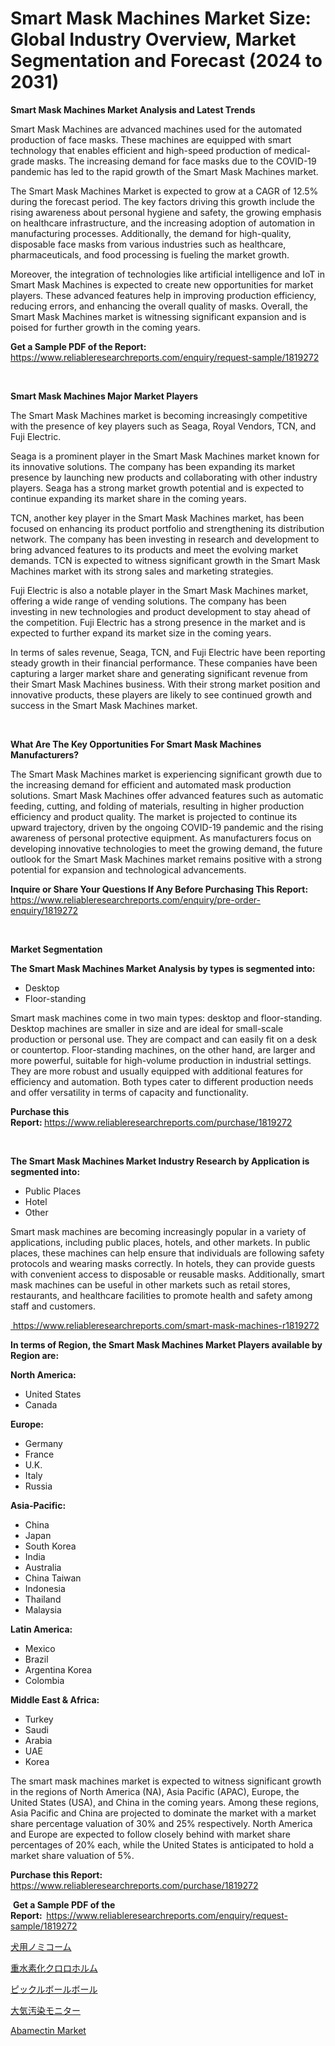 <p><h1>Smart Mask Machines Market Size: Global Industry Overview, Market Segmentation and Forecast (2024 to 2031)</h1></p><p><strong>Smart Mask Machines Market Analysis and Latest Trends</strong></p>
<p><p>Smart Mask Machines are advanced machines used for the automated production of face masks. These machines are equipped with smart technology that enables efficient and high-speed production of medical-grade masks. The increasing demand for face masks due to the COVID-19 pandemic has led to the rapid growth of the Smart Mask Machines market.</p><p>The Smart Mask Machines Market is expected to grow at a CAGR of 12.5% during the forecast period. The key factors driving this growth include the rising awareness about personal hygiene and safety, the growing emphasis on healthcare infrastructure, and the increasing adoption of automation in manufacturing processes. Additionally, the demand for high-quality, disposable face masks from various industries such as healthcare, pharmaceuticals, and food processing is fueling the market growth.</p><p>Moreover, the integration of technologies like artificial intelligence and IoT in Smart Mask Machines is expected to create new opportunities for market players. These advanced features help in improving production efficiency, reducing errors, and enhancing the overall quality of masks. Overall, the Smart Mask Machines market is witnessing significant expansion and is poised for further growth in the coming years.</p></p>
<p><strong>Get a Sample PDF of the Report:&nbsp;</strong> <a href="https://www.reliableresearchreports.com/enquiry/request-sample/1819272">https://www.reliableresearchreports.com/enquiry/request-sample/1819272</a></p>
<p>&nbsp;</p>
<p><strong>Smart Mask Machines Major Market Players</strong></p>
<p><p>The Smart Mask Machines market is becoming increasingly competitive with the presence of key players such as Seaga, Royal Vendors, TCN, and Fuji Electric. </p><p>Seaga is a prominent player in the Smart Mask Machines market known for its innovative solutions. The company has been expanding its market presence by launching new products and collaborating with other industry players. Seaga has a strong market growth potential and is expected to continue expanding its market share in the coming years.</p><p>TCN, another key player in the Smart Mask Machines market, has been focused on enhancing its product portfolio and strengthening its distribution network. The company has been investing in research and development to bring advanced features to its products and meet the evolving market demands. TCN is expected to witness significant growth in the Smart Mask Machines market with its strong sales and marketing strategies.</p><p>Fuji Electric is also a notable player in the Smart Mask Machines market, offering a wide range of vending solutions. The company has been investing in new technologies and product development to stay ahead of the competition. Fuji Electric has a strong presence in the market and is expected to further expand its market size in the coming years.</p><p>In terms of sales revenue, Seaga, TCN, and Fuji Electric have been reporting steady growth in their financial performance. These companies have been capturing a larger market share and generating significant revenue from their Smart Mask Machines business. With their strong market position and innovative products, these players are likely to see continued growth and success in the Smart Mask Machines market.</p></p>
<p>&nbsp;</p>
<p><strong>What Are The Key Opportunities For Smart Mask Machines Manufacturers?</strong></p>
<p><p>The Smart Mask Machines market is experiencing significant growth due to the increasing demand for efficient and automated mask production solutions. Smart Mask Machines offer advanced features such as automatic feeding, cutting, and folding of materials, resulting in higher production efficiency and product quality. The market is projected to continue its upward trajectory, driven by the ongoing COVID-19 pandemic and the rising awareness of personal protective equipment. As manufacturers focus on developing innovative technologies to meet the growing demand, the future outlook for the Smart Mask Machines market remains positive with a strong potential for expansion and technological advancements.</p></p>
<p><strong>Inquire or Share Your Questions If Any Before Purchasing This Report:</strong> <a href="https://www.reliableresearchreports.com/enquiry/pre-order-enquiry/1819272">https://www.reliableresearchreports.com/enquiry/pre-order-enquiry/1819272</a></p>
<p>&nbsp;</p>
<p><strong>Market Segmentation</strong></p>
<p><strong>The Smart Mask Machines Market Analysis by types is segmented into:</strong></p>
<p><ul><li>Desktop</li><li>Floor-standing</li></ul></p>
<p><p>Smart mask machines come in two main types: desktop and floor-standing. Desktop machines are smaller in size and are ideal for small-scale production or personal use. They are compact and can easily fit on a desk or countertop. Floor-standing machines, on the other hand, are larger and more powerful, suitable for high-volume production in industrial settings. They are more robust and usually equipped with additional features for efficiency and automation. Both types cater to different production needs and offer versatility in terms of capacity and functionality.</p></p>
<p><strong>Purchase this Report:&nbsp;</strong><a href="https://www.reliableresearchreports.com/purchase/1819272">https://www.reliableresearchreports.com/purchase/1819272</a></p>
<p>&nbsp;</p>
<p><strong>The Smart Mask Machines Market Industry Research by Application is segmented into:</strong></p>
<p><ul><li>Public Places</li><li>Hotel</li><li>Other</li></ul></p>
<p><p>Smart mask machines are becoming increasingly popular in a variety of applications, including public places, hotels, and other markets. In public places, these machines can help ensure that individuals are following safety protocols and wearing masks correctly. In hotels, they can provide guests with convenient access to disposable or reusable masks. Additionally, smart mask machines can be useful in other markets such as retail stores, restaurants, and healthcare facilities to promote health and safety among staff and customers.</p></p>
<p><a href="https://www.reliableresearchreports.com/smart-mask-machines-r1819272">&nbsp;https://www.reliableresearchreports.com/smart-mask-machines-r1819272</a></p>
<p><strong>In terms of Region, the Smart Mask Machines Market Players available by Region are:</strong></p>
<p>
    <p> <strong> North America: </strong>
        <ul>
            <li>United States</li>
            <li>Canada</li>
        </ul>
        </p> 
    <p> <strong> Europe: </strong>
        <ul>
            <li>Germany</li>
            <li>France</li>
            <li>U.K.</li>
            <li>Italy</li>
            <li>Russia</li>
        </ul>
        </p> 
    <p> <strong> Asia-Pacific: </strong>
        <ul>
            <li>China</li>
            <li>Japan</li>
            <li>South Korea</li>
            <li>India</li>
            <li>Australia</li>
            <li>China Taiwan</li>
            <li>Indonesia</li>
            <li>Thailand</li>
            <li>Malaysia</li>
        </ul>
        </p> 
    <p> <strong> Latin America: </strong>
        <ul>
            <li>Mexico</li>
            <li>Brazil</li>
            <li>Argentina Korea</li>
            <li>Colombia</li>
        </ul>
        </p> 
    <p> <strong> Middle East & Africa: </strong>
        <ul>
            <li>Turkey</li>
            <li>Saudi</li>
            <li>Arabia</li>
            <li>UAE</li>
            <li>Korea</li>
        </ul>
    </p>
    </p>
<p><p>The smart mask machines market is expected to witness significant growth in the regions of North America (NA), Asia Pacific (APAC), Europe, the United States (USA), and China in the coming years. Among these regions, Asia Pacific and China are projected to dominate the market with a market share percentage valuation of 30% and 25% respectively. North America and Europe are expected to follow closely behind with market share percentages of 20% each, while the United States is anticipated to hold a market share valuation of 5%.</p></p>
<p><strong>Purchase this Report: </strong><a href="https://www.reliableresearchreports.com/purchase/1819272">https://www.reliableresearchreports.com/purchase/1819272</a></p>
<p>&nbsp;<strong>Get a Sample PDF of the Report:&nbsp;&nbsp;</strong><a href="https://www.reliableresearchreports.com/enquiry/request-sample/1819272">https://www.reliableresearchreports.com/enquiry/request-sample/1819272</a></p>
<p><strong></strong></p>
<p><p><a href="https://medium.com/@kimalker_178/%E7%8A%AC%E3%81%AE%E3%83%8E%E3%83%9F%E7%94%A8%E6%AB%9B%E5%B8%82%E5%A0%B4%E3%81%AF-%E5%B8%82%E5%A0%B4%E3%82%B7%E3%82%A7%E3%82%A2-%E3%82%B5%E3%82%A4%E3%82%BA-2031%E5%B9%B4%E3%81%BE%E3%81%A7%E3%81%AE%E4%BA%88%E6%B8%AC%E3%81%AB%E7%84%A6%E7%82%B9%E3%82%92%E5%BD%93%E3%81%A6%E3%81%A6%E3%81%84%E3%81%BE%E3%81%99-565288a15431">犬用ノミコーム</a></p><p><a href="https://github.com/mcbeesbxa270/Market-Research-Report-List-1/blob/main/519911540854.md">重水素化クロロホルム</a></p><p><a href="https://medium.com/@jack3lambert/%E3%83%94%E3%82%AF%E3%83%AB%E3%83%9C%E3%83%BC%E3%83%AB%E3%83%9C%E3%83%BC%E3%83%AB%E5%B8%82%E5%A0%B4%E8%AA%BF%E6%9F%BB%E3%83%AC%E3%83%9D%E3%83%BC%E3%83%88-%E3%81%9D%E3%81%AE%E6%AD%B4%E5%8F%B2%E3%81%A82024%E5%B9%B4%E3%81%8B%E3%82%892031%E5%B9%B4%E3%81%BE%E3%81%A7%E3%81%AE%E4%BA%88%E6%B8%AC-445ecf07d2e0">ピックルボールボール</a></p><p><a href="https://github.com/EmoryYundt1935/Market-Research-Report-List-1/blob/main/989891940855.md">大気汚染モニター</a></p><p><a href="https://issuu.com/reportprime-2/docs/abamectin-market-size-2030.pptx">Abamectin Market</a></p></p>